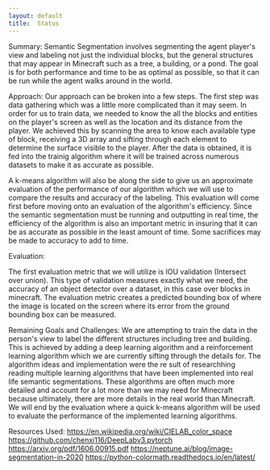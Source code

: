 ```yaml
---
layout: default
title:  Status
---
```


Summary:
Semantic Segmentation involves segmenting the agent player's view and labeling not just the individual blocks, but the
general structures that may appear in Minecraft such as a tree, a building, or a pond. The goal is for both performance
and time to be as optimal as possible, so that it can be run while the agent walks around in the world.

Approach:
Our approach can be broken into a few steps. The first step was data gathering which was a little more complicated than it
may seem. In order for us to train data, we needed to know the all the blocks and entities on the player's screen as well as
the location and its distance from the player. We achieved this by scanning the area to know each available type of block,
receiving a 3D array and sifting through each element to determine the surface visible to the player. After the data is obtained,
it is fed into the trainig algorithm where it will be trained across numerous datasets to make it as accurate as possible. 

A k-means algorithm will also be along the side to give us an approximate evaluation of the performance of our algorithm 
which we will use to compare the results and accuracy of the labeling. This evaluation will come first before moving onto
an evaluation of the algorithm's efficiency. Since the semantic segmentation must be running and outputting in real time,
the efficiency of the algorithm is also an important metric in insuring that it can be as accurate as possible in the least
amount of time. Some sacrifices may be made to accuracy to add to time.


Evaluation:

The first evaluation metric that we will utilize is IOU validation (Intersect over union). This type of validation measures
exactly what we need, the accuracy of an object detector over a dataset, in this case over blocks in minecraft. The evaluation
metric creates a predicted bounding box of where the image is located on the screen where its error from the ground bounding
box can be measured.


Remaining Goals and Challenges:
We are attempting to train the data in the person's view to label the different structures including tree and building. This is
achieved by adding a deep learning algorithm and a reinforcement learning algorithm which we are currently sifting through 
the details for. The algorithm ideas and implementation were the re sult of researchhing reading multiple learning algorithms that
have been implemented into real life semantic segmentations. These algorithms are often much more detailed and account for a lot
more than we may need for Minecraft because ultimately, there are more details in the real world than Minecraft. We will end by 
the evaluation where a quick k-means algorithm will be used to evaluate the performance of the implemented learning algorithms.

Resources Used:
https://en.wikipedia.org/wiki/CIELAB_color_space
https://github.com/chenxi116/DeepLabv3.pytorch
https://arxiv.org/pdf/1606.00915.pdf
https://neptune.ai/blog/image-segmentation-in-2020
https://python-colormath.readthedocs.io/en/latest/


